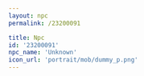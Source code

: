 ```yaml
---
layout: npc
permalink: /23200091

title: Npc
id: '23200091'
npc_name: 'Unknown'
icon_url: 'portrait/mob/dummy_p.png'
---
```

